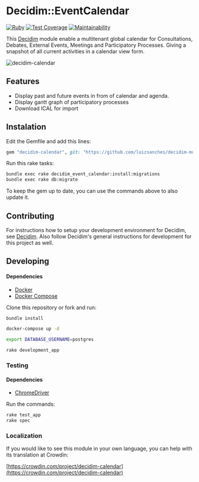 # Decidim::EventCalendar

[![Ruby](https://github.com/luizsanches/decidim-module-calendar/actions/workflows/tests.yml/badge.svg)](https://github.com/luizsanches/decidim-module-calendar/actions/workflows/tests.yml)
[![Test Coverage](https://api.codeclimate.com/v1/badges/bb5ce03c560a0d5bd032/test_coverage)](https://codeclimate.com/github/luizsanches/decidim-module-calendar/test_coverage)
[![Maintainability](https://api.codeclimate.com/v1/badges/bb5ce03c560a0d5bd032/maintainability)](https://codeclimate.com/github/luizsanches/decidim-module-calendar/maintainability)

This [Decidim](https://github.com/decidim/decidim) module enable a multitenant
global calendar for Consultations, Debates, External Events, Meetings and
Participatory Processes. Giving a snapshot of all current activities in a
calendar view form.

![decidim-calendar](docs/decidim-calendar.png)

## Features

- Display past and future events in from of calendar and agenda.
- Display gantt graph of participatory processes
- Download ICAL for import

## Instalation

Edit the Gemfile and add this lines:

```ruby
gem "decidim-calendar", git: "https://github.com/luizsanches/decidim-module-calendar"
```

Run this rake tasks:

```bash
bundle exec rake decidim_event_calendar:install:migrations
bundle exec rake db:migrate
```

To keep the gem up to date, you can use the commands above to also update it.

## Contributing

For instructions how to setup your development environment for Decidim, see
[Decidim](https://github.com/decidim/decidim). Also follow Decidim's general
instructions for development for this project as well.

## Developing
#### Dependencies
- [Docker](https://docs.docker.com/engine/install)
- [Docker Compose](https://docs.docker.com/compose/install)

Clone this repository or fork and run:

```bash
bundle install

docker-compose up -d

export DATABASE_USERNAME=postgres

rake development_app
```

### Testing
#### Dependencies
- [ChromeDriver](https://github.com/SeleniumHQ/selenium/wiki/ChromeDriver)

Run the commands:

```bash
rake test_app
rake spec
```

### Localization

If you would like to see this module in your own language, you can help with
its translation at Crowdin:

[https://crowdin.com/project/decidim-calendar](https://crowdin.com/project/decidim-calendar)
